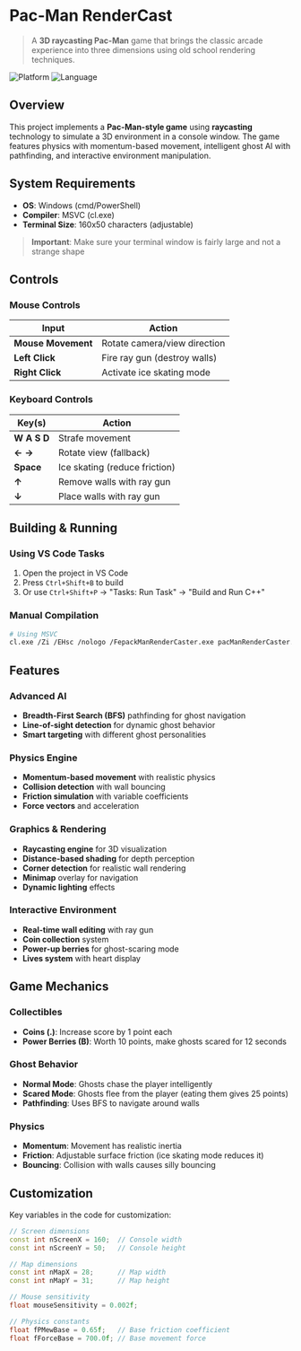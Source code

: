 # Pac-Man RenderCast

> A **3D raycasting Pac-Man** game that brings the classic arcade experience into three dimensions using old school rendering techniques.

![Platform](https://img.shields.io/badge/platform-Windows-blue)
![Language](https://img.shields.io/badge/language-C%2B%2B-orange)

## Overview

This project implements a **Pac-Man-style game** using **raycasting** technology to simulate a 3D environment in a console window. The game features physics with momentum-based movement, intelligent ghost AI with pathfinding, and interactive environment manipulation.

## System Requirements

- **OS**: Windows (cmd/PowerShell)
- **Compiler**: MSVC (cl.exe)
- **Terminal Size**: 160x50 characters (adjustable)

> **Important**: Make sure your terminal window is fairly large and not a strange shape

## Controls

### Mouse Controls
| Input | Action |
|-------|--------|
| **Mouse Movement** | Rotate camera/view direction |
| **Left Click** | Fire ray gun (destroy walls) |
| **Right Click** | Activate ice skating mode |

### Keyboard Controls
| Key(s) | Action |
|--------|--------|
| **W A S D** | Strafe movement |
| **← →** | Rotate view (fallback) |
| **Space** | Ice skating (reduce friction) |
| **↑** | Remove walls with ray gun |
| **↓** | Place walls with ray gun |

## Building & Running

### Using VS Code Tasks
1. Open the project in VS Code
2. Press `Ctrl+Shift+B` to build
3. Or use `Ctrl+Shift+P` → "Tasks: Run Task" → "Build and Run C++"

### Manual Compilation
```bash
# Using MSVC
cl.exe /Zi /EHsc /nologo /FepackManRenderCaster.exe pacManRenderCaster.cpp
```

## Features

### Advanced AI
- **Breadth-First Search (BFS)** pathfinding for ghost navigation
- **Line-of-sight detection** for dynamic ghost behavior
- **Smart targeting** with different ghost personalities

### Physics Engine
- **Momentum-based movement** with realistic physics
- **Collision detection** with wall bouncing
- **Friction simulation** with variable coefficients
- **Force vectors** and acceleration

### Graphics & Rendering
- **Raycasting engine** for 3D visualization
- **Distance-based shading** for depth perception
- **Corner detection** for realistic wall rendering
- **Minimap** overlay for navigation
- **Dynamic lighting** effects

### Interactive Environment
- **Real-time wall editing** with ray gun
- **Coin collection** system
- **Power-up berries** for ghost-scaring mode
- **Lives system** with heart display

## Game Mechanics

### Collectibles
- **Coins (.)**: Increase score by 1 point each
- **Power Berries (B)**: Worth 10 points, make ghosts scared for 12 seconds

### Ghost Behavior
- **Normal Mode**: Ghosts chase the player intelligently
- **Scared Mode**: Ghosts flee from the player (eating them gives 25 points)
- **Pathfinding**: Uses BFS to navigate around walls

### Physics
- **Momentum**: Movement has realistic inertia
- **Friction**: Adjustable surface friction (ice skating mode reduces it)
- **Bouncing**: Collision with walls causes silly bouncing

## Customization

Key variables in the code for customization:

```cpp
// Screen dimensions
const int nScreenX = 160;  // Console width
const int nScreenY = 50;   // Console height

// Map dimensions  
const int nMapX = 28;      // Map width
const int nMapY = 31;      // Map height

// Mouse sensitivity
float mouseSensitivity = 0.002f;

// Physics constants
float fPMewBase = 0.65f;   // Base friction coefficient
float fForceBase = 700.0f; // Base movement force
```

